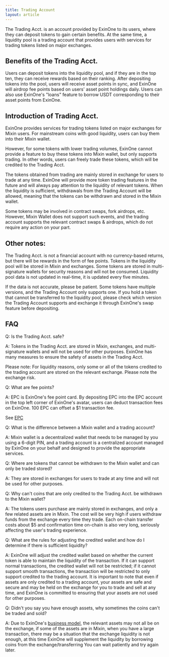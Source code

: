 ```yaml
---
title: Trading Account
layout: article
---
```



The Trading Acct. is an account provided by ExinOne to its users, where they can deposit tokens to gain certain benefits. At the same time, a liquidity pool is a trading account that provides users with services for trading tokens listed on major exchanges.

## Benefits of the Trading Acct.

Users can deposit tokens into the liquidity pool, and if they are in the top ten, they can receive rewards based on their ranking. After depositing tokens into the pool, users will receive asset points in sync, and ExinOne will airdrop fee points based on users' asset point holdings daily. Users can also use ExinOne's "loans" feature to borrow USDT corresponding to their asset points from ExinOne.
## Introduction of Trading Acct. 

ExinOne provides services for trading tokens listed on major exchanges for Mixin users. For mainstream coins with good liquidity, users can buy them into their Mixin wallet. 

However, for some tokens with lower trading volumes, ExinOne cannot provide a feature to buy these tokens into Mixin wallet, but only supports trading. In other words, users can freely trade these tokens, which will be credited to the Trading Acct. 

The tokens obtained from trading are mainly stored in exchange for users to trade at any time. ExinOne will provide more token trading features in the future and will always pay attention to the liquidity of relevant tokens. When the liquidity is sufficient, withdrawals from the Trading Account will be allowed, meaning that the tokens can be withdrawn and stored in the Mixin wallet.

Some tokens may be involved in contract swaps, fork airdrops, etc. However, Mixin Wallet does not support such events, and the trading account supports the relevant contract swaps & airdrops, which do not require any action on your part.

## Other notes: 
The Trading Acct. is not a financial account with no currency-based returns, but there will be rewards in the form of fee points. Tokens in the liquidity pool will be stored in Mixin and exchanges. Some tokens are stored in multi-signature wallets for security reasons and will not be consumed. Liquidity pool data is not updated in real-time, it is updated every five minutes. 

If the data is not accurate, please be patient. Some tokens have multiple versions, and the Trading Account only supports one. If you hold a token that cannot be transferred to the liquidity pool, please check which version the Trading Account supports and exchange it through ExinOne's swap feature before depositing.

## FAQ 

Q: Is the Trading Acct. safe?

A: Tokens in the Trading Acct. are stored in Mixin, exchanges, and multi-signature wallets and will not be used for other purposes. ExinOne has many measures to ensure the safety of assets in the Trading Acct.

Please note: For liquidity reasons, only some or all of the tokens credited to the trading account are stored on the relevant exchange. Please note the exchange risk.

Q: What are fee points? 

A: EPC is ExinOne's fee point card. By depositing EPC into the EPC account in the top left corner of ExinOne's avatar, users can deduct transaction fees on ExinOne. 100 EPC can offset a $1 transaction fee.

See [EPC](./epc)

Q: What is the difference between a Mixin wallet and a trading account?

A: Mixin wallet is a decentralized wallet that needs to be managed by you using a 6-digit PIN, and a trading account is a centralized account managed by ExinOne on your behalf and designed to provide the appropriate services.

Q: Where are tokens that cannot be withdrawn to the Mixin wallet and can only be traded stored? 

A: They are stored in exchanges for users to trade at any time and will not be used for other purposes.

Q: Why can't coins that are only credited to the Trading Acct. be withdrawn to the Mixin wallet? 

A: The tokens users purchase are mainly stored in exchanges, and only a few related assets are in Mixin. The cost will be very high if users withdraw funds from the exchange every time they trade. Each on-chain transfer costs about $5 and confirmation time on-chain is also very long, seriously affecting the user's trading experience.



Q: What are the rules for adjusting the credited wallet and how do I determine if there is sufficient liquidity?

A: ExinOne will adjust the credited wallet based on whether the current token is able to maintain the liquidity of the transaction. If it can support normal transactions, the credited wallet will not be restricted; if it cannot support smooth transactions, the transaction will be restricted to only support credited to the trading account. It is important to note that even if assets are only credited to a trading account, your assets are safe and secure and may be held on the exchange for you to trade and sell at any time, and ExinOne is committed to ensuring that your assets are not used for other purposes.

Q: Didn't you say you have enough assets, why sometimes the coins can't be traded and sold?

A: Due to ExinOne's [business model](../guides/trading-model), the relevant assets may not all be on the exchange, if some of the assets are in Mixin, when you have a large transaction, there may be a situation that the exchange liquidity is not enough, at this time ExinOne will supplement the liquidity by borrowing coins from the exchange/transferring You can wait patiently and try again later.
